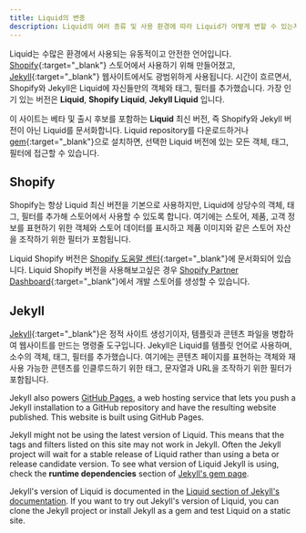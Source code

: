 ```yaml
---
title: Liquid의 변종
description: Liquid의 여러 종류 및 사용 환경에 따라 Liquid가 어떻게 변할 수 있는지에 대한 개요
---
```


Liquid는 수많은 환경에서 사용되는 유동적이고 안전한 언어입니다. [Shopify](https://www.shopify.com){:target="_blank"} 스토어에서 사용하기 위해 만들어졌고, [Jekyll](https://jekyllrb.com){:target="_blank"} 웹사이트에서도 광범위하게 사용됩니다. 시간이 흐르면서, Shopify와 Jekyll은 Liquid에 자신들만의 객체와 태그, 필터를 추가했습니다. 가장 인기 있는 버전은 **Liquid**, **Shopify Liquid**, **Jekyll Liquid** 입니다.

이 사이트는 베타 및 출시 후보를 포함하는 **Liquid** 최신 버전, 즉 Shopify와 Jekyll 버전이 아닌 Liquid를 문서화합니다. Liquid repository를 다운로드하거나 [gem](https://rubygems.org/gems/liquid){:target="_blank"}으로 설치하면, 선택한 Liquid 버전에 있는 모든 객체, 태그, 필터에 접근할 수 있습니다.

## Shopify

Shopify는 항상 Liquid 최신 버전을 기본으로 사용하지만, Liquid에 상당수의 객체, 태그, 필터를 추가해 스토어에서 사용할 수 있도록 합니다. 여기에는 스토어, 제품, 고객 정보를 표현하기 위한 객체와 스토어 데이터를 표시하고 제품 이미지와 같은 스토어 자산을 조작하기 위한 필터가 포함됩니다.

Liquid Shopify 버전은 [Shopify 도움말 센터](https://help.shopify.com/themes/liquid){:target="_blank"}에 문서화되어 있습니다. Liquid Shopify 버전을 사용해보고싶은 경우 [Shopify Partner Dashboard](https://help.shopify.com/en/partners/dashboard/development-stores){:target="_blank"}에서 개발 스토어를 생성할 수 있습니다.

## Jekyll

[Jekyll](https://jekyllrb.com){:target="_blank"}은 정적 사이트 생성기이자, 템플릿과 콘텐츠 파일을 병합하여 웹사이트를 만드는 명령줄 도구입니다. Jekyll은 Liquid를 템플릿 언어로 사용하며, 소수의 객체, 태그, 필터를 추가했습니다. 여기에는 콘텐츠 페이지를 표현하는 객체와 재사용 가능한 콘텐츠를 인클루드하기 위한 태그, 문자열과 URL을 조작하기 위한 필터가 포함됩니다.

Jekyll also powers [GitHub Pages](https://pages.github.com/), a web hosting service that lets you push a Jekyll installation to a GitHub repository and have the resulting website published. This website is built using GitHub Pages.

Jekyll might not be using the latest version of Liquid. This means that the tags and filters listed on this site may not work in Jekyll. Often the Jekyll project will wait for a stable release of Liquid rather than using a beta or release candidate version. To see what version of Liquid Jekyll is using, check the **runtime dependencies** section of [Jekyll's gem page](https://rubygems.org/gems/jekyll).

Jekyll's version of Liquid is documented in the [Liquid section of Jekyll's documentation](https://jekyllrb.com/docs/liquid/). If you want to try out Jekyll's version of Liquid, you can clone the Jekyll project or install Jekyll as a gem and test Liquid on a static site.
